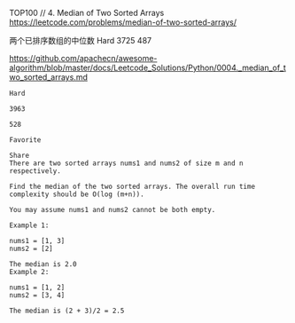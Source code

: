 TOP100
// 4. Median of Two Sorted Arrays
https://leetcode.com/problems/median-of-two-sorted-arrays/

两个已排序数组的中位数
Hard
3725
487

https://github.com/apachecn/awesome-algorithm/blob/master/docs/Leetcode_Solutions/Python/0004._median_of_two_sorted_arrays.md
```
Hard

3963

528

Favorite

Share
There are two sorted arrays nums1 and nums2 of size m and n respectively.

Find the median of the two sorted arrays. The overall run time complexity should be O(log (m+n)).

You may assume nums1 and nums2 cannot be both empty.

Example 1:

nums1 = [1, 3]
nums2 = [2]

The median is 2.0
Example 2:

nums1 = [1, 2]
nums2 = [3, 4]

The median is (2 + 3)/2 = 2.5
```